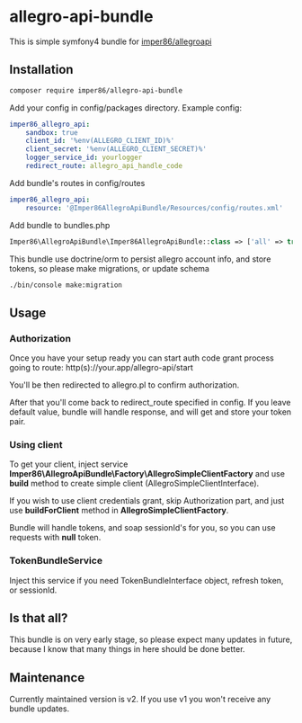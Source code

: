 # allegro-api-bundle
This is simple symfony4 bundle for [imper86/allegroapi](https://github.com/imper86/allegroapi)

## Installation
```sh
composer require imper86/allegro-api-bundle
```

Add your config in config/packages directory. Example config:
```yaml
imper86_allegro_api:
    sandbox: true
    client_id: '%env(ALLEGRO_CLIENT_ID)%'
    client_secret: '%env(ALLEGRO_CLIENT_SECRET)%'
    logger_service_id: yourlogger
    redirect_route: allegro_api_handle_code
```

Add bundle's routes in config/routes
```yaml
imper86_allegro_api:
    resource: '@Imper86AllegroApiBundle/Resources/config/routes.xml'
```

Add bundle to bundles.php
```php
Imper86\AllegroApiBundle\Imper86AllegroApiBundle::class => ['all' => true],
```

This bundle use doctrine/orm to persist allegro account info, and
store tokens, so please make migrations, or update schema

```sh
./bin/console make:migration
``` 

## Usage

### Authorization
Once you have your setup ready you can start auth code grant process
going to route: http(s)://your.app/allegro-api/start

You'll be then redirected to allegro.pl to confirm authorization.

After that you'll come back to redirect_route specified in config.
If you leave default value, bundle will handle response, and will
get and store your token pair.

### Using client
To get your client, inject service 
**Imper86\AllegroApiBundle\Factory\AllegroSimpleClientFactory**
and use **build** method to create simple client (AllegroSimpleClientInterface).

If you wish to use client credentials grant, skip Authorization part, and
just use **buildForClient** method in **AllegroSimpleClientFactory**.

Bundle will handle tokens, and soap sessionId's for you, so you can use
requests with **null** token.

### TokenBundleService
Inject this service if you need TokenBundleInterface object, refresh token,
or sessionId.

## Is that all?
This bundle is on very early stage, so please expect many updates
in future, because I know that many things in here should be done better.

## Maintenance
Currently maintained version is v2.
If you use v1 you won't receive any bundle updates.
